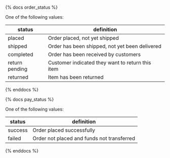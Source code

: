 
{% docs order_status %}
	
One of the following values: 

|     status     |                   definition                     |
|----------------|--------------------------------------------------|
| placed         | Order placed, not yet shipped                    |
| shipped        | Order has been shipped, not yet been delivered   |
| completed      | Order has been received by customers             |
| return pending | Customer indicated they want to return this item |
| returned       | Item has been returned                           |

{% enddocs %}


{% docs pay_status %}
	
One of the following values: 

|     status     |                   definition                     |
|----------------|--------------------------------------------------|
| success        | Order placed successfully                        |
| failed         | Order not placed and funds not transferred       |

{% enddocs %}

